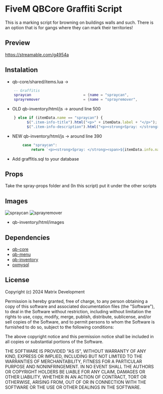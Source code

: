 # FiveM QBCore Graffiti Script
This is a marking script for browning on buildings walls and such. There is an option that is for gangs where they can mark their territories!

## Preview
https://streamable.com/g4954a

## Instalation
+ qb-core/shared/items.lua ->
```lua
    -- Graffitis
    spraycan                        = {name = "spraycan",                          label = "Spray Can",                weight = 1000,          type = "item",         image = "spraycan.png",                unique = true,          useable = true,     shouldClose = true,       combinable = nil,   description = "Spray Can"},
    sprayremover                    = {name = "sprayremover",                      label = "Spray Remover",            weight = 100,           type = "item",         image = "sprayremover.png",                unique = true,          useable = true,     shouldClose = true,       combinable = nil,   description = "Spray Remover"},

```

+ OLD qb-inventory/html/js -> around line 500
```js
    } else if (itemData.name == "spraycan") {
          $(".item-info-title").html("<p>" + itemData.label + "</p>");
          $(".item-info-description").html("<p><strong>Spray: </strong><span>" + itemData.info.name + "</span></p>");
```

+ NEW qb-inventory/html/js -> around line 390
```js
        case "spraycan":
            return `<p><strong>Spray: </strong><span>${itemData.info.name}</span></p>`;
```
+ Add graffitis.sql to your database

## Props
Take the spray-props folder and (In this script) put it under the other scripts

## Images
![spraycan](https://github.com/Kalajiqta/avid-graffiti/blob/main/images/spraycan.png?raw=true)
![sprayremover](https://github.com/Kalajiqta/avid-graffiti/blob/main/images/sprayremover.png?raw=true)
+ qb-inventory/html/images

## Dependencies
+ [qb-core](https://github.com/qbcore-framework/qb-core)
+ [qb-menu](https://github.com/qbcore-framework/qb-menu)
+ [qb-inventory](https://github.com/qbcore-framework/qb-inventory)
+ [oxmysql](https://github.com/overextended/oxmysql)

## License
Copyright (c) 2024 Matrix Development

Permission is hereby granted, free of charge, to any person obtaining a copy
of this software and associated documentation files (the "Software"), to deal
in the Software without restriction, including without limitation the rights
to use, copy, modify, merge, publish, distribute, sublicense, and/or sell
copies of the Software, and to permit persons to whom the Software is
furnished to do so, subject to the following conditions:

The above copyright notice and this permission notice shall be included in all
copies or substantial portions of the Software.

THE SOFTWARE IS PROVIDED "AS IS", WITHOUT WARRANTY OF ANY KIND, EXPRESS OR
IMPLIED, INCLUDING BUT NOT LIMITED TO THE WARRANTIES OF MERCHANTABILITY,
FITNESS FOR A PARTICULAR PURPOSE AND NONINFRINGEMENT. IN NO EVENT SHALL THE
AUTHORS OR COPYRIGHT HOLDERS BE LIABLE FOR ANY CLAIM, DAMAGES OR OTHER
LIABILITY, WHETHER IN AN ACTION OF CONTRACT, TORT OR OTHERWISE, ARISING FROM,
OUT OF OR IN CONNECTION WITH THE SOFTWARE OR THE USE OR OTHER DEALINGS IN THE
SOFTWARE.
